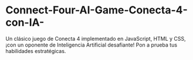 # Connect-Four-AI-Game-Conecta-4-con-IA-
Un clásico juego de Conecta 4 implementado en JavaScript, HTML y CSS, ¡con un oponente de Inteligencia Artificial desafiante! Pon a prueba tus habilidades estratégicas.
